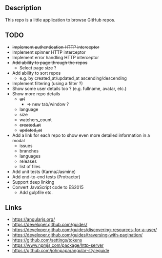 ## Description

This repo is a little application to browse GitHub repos.

## TODO

* ~~Implement authentication HTTP interceptor~~
* Implement spinner HTTP interceptor
* Implement error handling HTTP interceptor
* ~~Add ability to page through the repos~~
    * Select page size ?
* Add ability to sort repos
    * e.g. by created_at/updated_at ascending/descending
* Implement filtering (using a filter ?)
* Show some user details too ? (e.g. fullname, avatar, etc.)
* Show more repo details
    * ~~url~~
        * => new tab/window ?
    * language
    * size
    * watchers_count
    * ~~created_at~~
    * ~~updated_at~~
* Add a link for each repo to show even more detailed information in a modal
    * issues
    * branches
    * languages
    * releases
    * list of files
* Add unit tests (Karma/Jasmine)
* Add end-to-end tests (Protractor)
* Support deep linking
* Convert JavaScript code to ES2015
    * Add gulpfile etc.

## Links

* https://angularjs.org/
* https://developer.github.com/guides/
* https://developer.github.com/guides/discovering-resources-for-a-user/
* https://developer.github.com/guides/traversing-with-pagination/
* https://github.com/settings/tokens
* https://www.npmjs.com/package/http-server
* https://github.com/johnpapa/angular-styleguide
